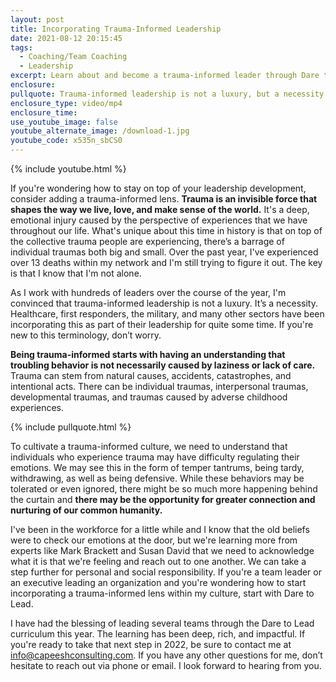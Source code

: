 ```yaml
---
layout: post
title: Incorporating Trauma-Informed Leadership
date: 2021-08-12 20:15:45
tags:
  - Coaching/Team Coaching
  - Leadership
excerpt: Learn about and become a trauma-informed leader through Dare to Lead.
enclosure:
pullquote: Trauma-informed leadership is not a luxury, but a necessity.
enclosure_type: video/mp4
enclosure_time:
use_youtube_image: false
youtube_alternate_image: /download-1.jpg
youtube_code: x535n_sbCS0
---
```

{% include youtube.html %}

If you're wondering how to stay on top of your leadership development, consider adding a trauma-informed lens. **Trauma is an invisible force that shapes the way we live, love, and make sense of the world.** It's a deep, emotional injury caused by the perspective of experiences that we have throughout our life. What's unique about this time in history is that on top of the collective trauma people are experiencing, there’s a barrage of individual traumas both big and small. Over the past year, I've experienced over 13 deaths within my network and I'm still trying to figure it out. The key is that I know that I'm not alone.

As I work with hundreds of leaders over the course of the year, I'm convinced that trauma-informed leadership is not a luxury. It’s a necessity. Healthcare, first responders, the military, and many other sectors have been incorporating this as part of their leadership for quite some time. If you're new to this terminology, don’t worry.

**Being trauma-informed starts with having an understanding that troubling behavior is not necessarily caused by laziness or lack of care.** Trauma can stem from natural causes, accidents, catastrophes, and intentional acts. There can be individual traumas, interpersonal traumas, developmental traumas, and traumas caused by adverse childhood experiences.

{% include pullquote.html %}

To cultivate a trauma-informed culture, we need to understand that individuals who experience trauma may have difficulty regulating their emotions. We may see this in the form of temper tantrums, being tardy, withdrawing, as well as being defensive. While these behaviors may be tolerated or even ignored, there might be so much more happening behind the curtain and **there may be the opportunity for greater connection and nurturing of our common humanity.**

I've been in the workforce for a little while and I know that the old beliefs were to check our emotions at the door, but we're learning more from experts like Mark Brackett and Susan David that we need to acknowledge what it is that we're feeling and reach out to one another. We can take a step further for personal and social responsibility. If you're a team leader or an executive leading an organization and you're wondering how to start incorporating a trauma-informed lens within my culture, start with Dare to Lead.

I have had the blessing of leading several teams through the Dare to Lead curriculum this year. The learning has been deep, rich, and impactful. If you're ready to take that next step in 2022, be sure to contact me at [info@capeeshconsulting.com](mailto:info@capeeshconsulting.com). If you have any other questions for me, don’t hesitate to reach out via phone or email. I look forward to hearing from you.
